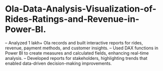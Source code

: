 # Ola-Data-Analysis-Visualization-of-Rides-Ratings-and-Revenue-in-Power-BI.

– Analyzed 1 lakh+ Ola records and built interactive reports for rides, revenue, payment methods, and customer insights.
– Used DAX functions in Power BI to create measures and calculated fields, enhancing real-time analysis.
– Developed reports for stakeholders, highlighting trends that enabled data-driven decision-making improvements.
